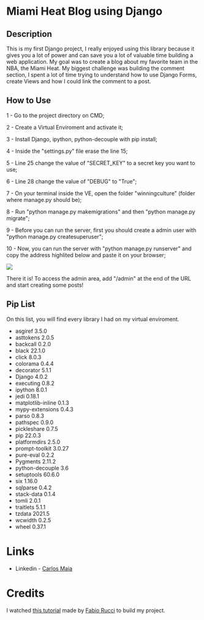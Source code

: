 # Miami Heat Blog using Django

## Description

This is my first Django project, I really enjoyed using this library because it gives you a lot of power and can save you a lot of valuable time building a web application. My goal was to create a blog about my favorite team in the NBA, the Miami Heat. My biggest challenge was building the comment section, I spent a lot of time trying to understand how to use Django Forms, create Views and how I could link the comment to a post.

## How to Use

1 - Go to the project directory on CMD;

2 - Create a Virtual Enviroment and activate it;

3 - Install Django, ipython, python-decouple with pip install;

4 - Inside the "settings.py" file erase the line 15;

5 - Line 25 change the value of "SECRET_KEY" to a secret key you want to use;

6 - Line 28 change the value of "DEBUG" to "True";

7 - On your terminal inside the VE, open the folder "winningculture" (folder where manage.py should be);

8 - Run "python manage.py makemigrations" and then "python manage.py migrate";

9 - Before you can run the server, first you should create a admin user with "python manage.py createsuperuser";

10 - Now, you can run the server with "python manage.py runserver" and copy the address highlited below and paste it on your browser;

![](tutorial01.jpeg)

There it is! To access the admin area, add "/admin" at the end of the URL and start creating some posts!

## Pip List

On this list, you will find every library I had on my virtual enviroment.

- asgiref           3.5.0
- asttokens         2.0.5
- backcall          0.2.0
- black             22.1.0
- click             8.0.3
- colorama          0.4.4
- decorator         5.1.1
- Django            4.0.2
- executing         0.8.2
- ipython           8.0.1
- jedi              0.18.1
- matplotlib-inline 0.1.3
- mypy-extensions   0.4.3
- parso             0.8.3
- pathspec          0.9.0
- pickleshare       0.7.5
- pip               22.0.3
- platformdirs      2.5.0
- prompt-toolkit    3.0.27
- pure-eval         0.2.2
- Pygments          2.11.2
- python-decouple   3.6
- setuptools        60.6.0
- six               1.16.0
- sqlparse          0.4.2
- stack-data        0.1.4
- tomli             2.0.1
- traitlets         5.1.1
- tzdata            2021.5
- wcwidth           0.2.5
- wheel             0.37.1

# Links 

- Linkedin - [Carlos Maia](https://www.linkedin.com/in/carlosmaiaa/)

# Credits 

I watched [this tutorial](https://youtu.be/Dzuiy-JNi-E) made by [Fabio Rucci](https://github.com/fabioruicci) to build my project.
